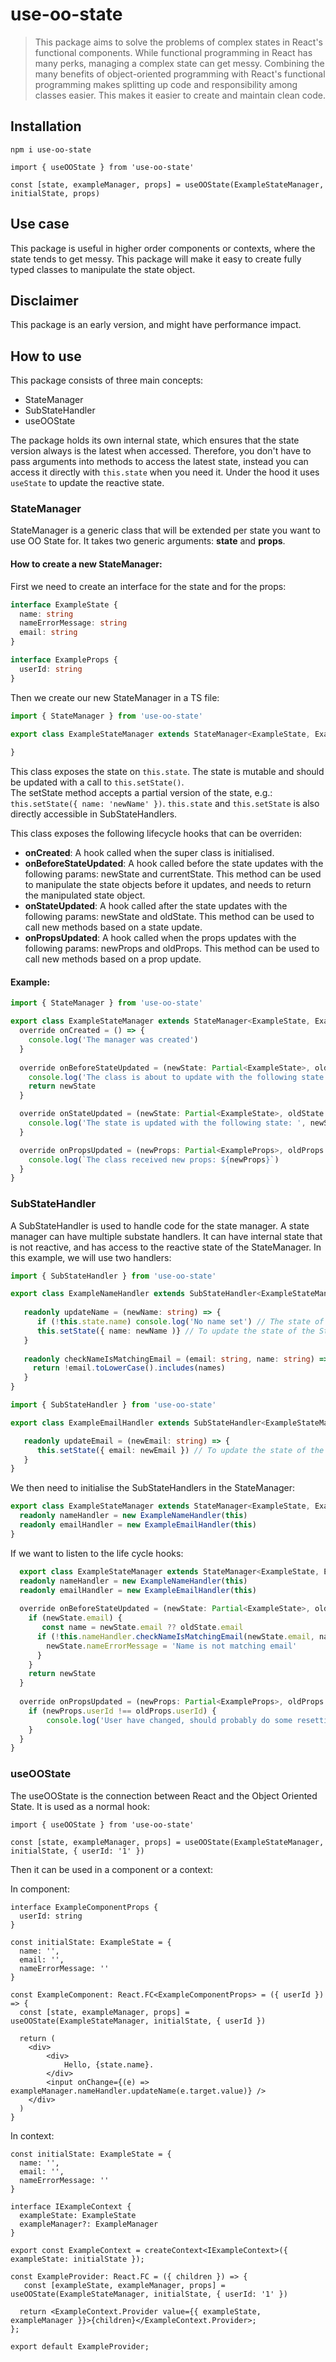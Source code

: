 # use-oo-state
> This package aims to solve the problems of complex states in React's functional components.
> While functional programming in React has many perks, managing a complex state can get messy. Combining the many benefits of object-oriented programming with React's functional programming makes splitting up code and responsibility among classes easier. This makes it easier to create and maintain clean code. 

## Installation
`npm i use-oo-state`

```tsx
import { useOOState } from 'use-oo-state'

const [state, exampleManager, props] = useOOState(ExampleStateManager, initialState, props)
```

## Use case
This package is useful in higher order components or contexts, where the state tends to get messy. This package will
make it easy to create fully typed classes to manipulate the state object.

## Disclaimer
This package is an early version, and might have performance impact. 

## How to use
This package consists of three main concepts:

* StateManager
* SubStateHandler
* useOOState

The package holds its own internal state, which ensures that the state version always is the latest when accessed. Therefore, you don't have to pass arguments into methods to access the latest state, instead you can access it directly with `this.state` when you need it. Under the hood it uses `useState` to update the reactive state.


### StateManager
StateManager is a generic class that will be extended per state you want to use OO State for. It takes two generic arguments: **state** and **props**.

#### How to create a new StateManager:
First we need to create an interface for the state and for the props:

```ts
interface ExampleState {
  name: string
  nameErrorMessage: string
  email: string
}

interface ExampleProps {
  userId: string
}
```

Then we create our new StateManager in a TS file:

```ts
import { StateManager } from 'use-oo-state'

export class ExampleStateManager extends StateManager<ExampleState, ExampleProps> {
  
}
```
This class exposes the state on `this.state`. The state is mutable and should be updated with a call to `this.setState()`.  
The setState method accepts a partial version of the state, e.g.: `this.setState({ name: 'newName' })`. `this.state` and `this.setState` is also directly
accessible in SubStateHandlers.

This class exposes the following lifecycle hooks that can be overriden:
* **onCreated**: A hook called when the super class is initialised.
* **onBeforeStateUpdated**: A hook called before the state updates with the following params: newState and currentState.
This method can be used to manipulate the state objects before it updates, and needs to return the manipulated state object.
* **onStateUpdated**: A hook called after the state updates with the following params: newState and oldState.
  This method can be used to call new methods based on a state update.
* **onPropsUpdated**: A hook called when the props updates with the following params: newProps and oldProps.   This method can be used to call new methods based on a prop update.

#### Example:
```ts
import { StateManager } from 'use-oo-state'

export class ExampleStateManager extends StateManager<ExampleState, ExampleProps> {
  override onCreated = () => {
    console.log('The manager was created')
  }
  
  override onBeforeStateUpdated = (newState: Partial<ExampleState>, oldState: ExampleState) => {
    console.log('The class is about to update with the following state: ', newState)
    return newState
  }

  override onStateUpdated = (newState: Partial<ExampleState>, oldState: ExampleState) => {
    console.log('The state is updated with the following state: ', newState)
  }

  override onPropsUpdated = (newProps: Partial<ExampleProps>, oldProps: Partial<ExampleProps>) => {
    console.log(`The class received new props: ${newProps}`)
  }
}
```

### SubStateHandler
A SubStateHandler is used to handle code for the state manager. A state manager can have multiple substate handlers. It can have internal state that is not reactive, and
has access to the reactive state of the StateManager. In this example, we will use two handlers:

```ts
import { SubStateHandler } from 'use-oo-state'

export class ExampleNameHandler extends SubStateHandler<ExampleStateManager> {
   
   readonly updateName = (newName: string) => {
      if (!this.state.name) console.log('No name set') // The state of the StateManager is accessible on this.state
      this.setState({ name: newName )} // To update the state of the StateManager use this.setState
   }
   
   readonly checkNameIsMatchingEmail = (email: string, name: string) => {
     return !email.toLowerCase().includes(names)
   }
}
```

```ts
import { SubStateHandler } from 'use-oo-state'

export class ExampleEmailHandler extends SubStateHandler<ExampleStateManager> { 

   readonly updateEmail = (newEmail: string) => {
      this.setState({ email: newEmail }) // To update the state of the StateManager use this.setState
   }
}
```

We then need to initialise the SubStateHandlers in the StateManager:

```ts
export class ExampleStateManager extends StateManager<ExampleState, ExampleProps> {
  readonly nameHandler = new ExampleNameHandler(this)
  readonly emailHandler = new ExampleEmailHandler(this)
}
  ```

If we want to listen to the life cycle hooks:

```ts
  export class ExampleStateManager extends StateManager<ExampleState, ExampleProps> {
  readonly nameHandler = new ExampleNameHandler(this)
  readonly emailHandler = new ExampleEmailHandler(this)
  
  override onBeforeStateUpdated = (newState: Partial<ExampleState>, oldState: ExampleState) => {
    if (newState.email) {
       const name = newState.email ?? oldState.email
      if (!this.nameHandler.checkNameIsMatchingEmail(newState.email, name)) {
        newState.nameErrorMessage = 'Name is not matching email'
      }
    }
    return newState
  }
  
  override onPropsUpdated = (newProps: Partial<ExampleProps>, oldProps: ExampleProps) => {
    if (newProps.userId !== oldProps.userId) {
        console.log('User have changed, should probably do some resetting here')
    }
  }
}
```

### useOOState
The useOOState is the connection between React and the Object Oriented State.
It is used as a normal hook:

```tsx
import { useOOState } from 'use-oo-state'

const [state, exampleManager, props] = useOOState(ExampleStateManager, initialState, { userId: '1' })
```

Then it can be used in a component or a context:

In component:
```tsx
interface ExampleComponentProps {
  userId: string
}

const initialState: ExampleState = {
  name: '',
  email: '',
  nameErrorMessage: ''
}

const ExampleComponent: React.FC<ExampleComponentProps> = ({ userId }) => {
  const [state, exampleManager, props] = useOOState(ExampleStateManager, initialState, { userId })
  
  return (
    <div>
        <div>
            Hello, {state.name}.
        </div>
        <input onChange={(e) => exampleManager.nameHandler.updateName(e.target.value)} />
    </div>
  )
} 
```

In context:

```tsx
const initialState: ExampleState = {
  name: '',
  email: '',
  nameErrorMessage: ''
}

interface IExampleContext {
  exampleState: ExampleState
  exampleManager?: ExampleManager
}

export const ExampleContext = createContext<IExampleContext>({ exampleState: initialState });

const ExampleProvider: React.FC = ({ children }) => {
   const [exampleState, exampleManager, props] = useOOState(ExampleStateManager, initialState, { userId: '1' })
 
  return <ExampleContext.Provider value={{ exampleState, exampleManager }}>{children}</ExampleContext.Provider>;
};

export default ExampleProvider;
```
